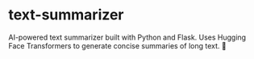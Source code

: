 # text-summarizer
AI-powered text summarizer built with Python and Flask. Uses Hugging Face Transformers to generate concise summaries of long text. 🚀
